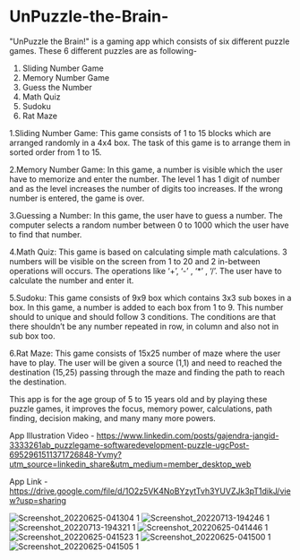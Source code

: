 # UnPuzzle-the-Brain- 
"UnPuzzle the Brain!" is a gaming app which consists of six different puzzle games. These 6 different puzzles are as following-
1. Sliding Number Game
2. Memory Number Game
3. Guess the Number 
4. Math Quiz
5. Sudoku
6. Rat Maze

1.Sliding Number Game: This game consists of 1 to 15 blocks which are arranged randomly in a 4x4 box. The task of this game is to arrange them in sorted order from 1 to 15.

2.Memory Number Game: In this game, a number is visible which the user have to memorize and enter the number. The level 1 has 1 digit of number and as the level increases the number of digits too increases. If the wrong number is entered, the game is over.

3.Guessing a Number: In this game, the user have to guess a number. The computer selects a random number between 0 to 1000 which the user have to find that number.

4.Math Quiz: This game is based on calculating simple math calculations. 3 numbers will be visible on the screen from 1 to 20 and 2 in-between operations will occurs. The operations like ‘+’,  ‘-’ ,  ‘*’ ,  ‘/’. The user have to calculate the number and enter it.

5.Sudoku: This game consists of 9x9 box which contains 3x3 sub boxes in a box. In this game, a number is added to each box from 1 to 9. This number should to unique and should follow 3 conditions. The conditions are that there shouldn’t be any number repeated in row, in column and also not in sub box too.

6.Rat Maze: This game consists of 15x25 number of maze where the user have to play. The user will be given a source (1,1) and need to reached the destination (15,25) passing through the maze and finding the path to reach the destination.

This app is for the age group of 5 to 15 years old and by playing these puzzle games, it improves the focus, memory power, calculations, path finding, decision making, and many many more powers.

App Illustration Video - https://www.linkedin.com/posts/gajendra-jangid-3333261ab_puzzlegame-softwaredevelopment-puzzle-ugcPost-6952961511371726848-Yvmy?utm_source=linkedin_share&utm_medium=member_desktop_web

App Link - https://drive.google.com/file/d/1O2z5VK4NoBYzytTvh3YUVZJk3pT1dikJ/view?usp=sharing

![Screenshot_20220625-041304 1](https://user-images.githubusercontent.com/89866416/178969931-204407f8-6c07-4cdd-805b-5bd2a9b38460.jpg)
![Screenshot_20220713-194246 1](https://user-images.githubusercontent.com/89866416/178970607-71e4d9d1-fa62-42cc-b00c-42bd5899cb1a.jpg)
![Screenshot_20220713-194321 1](https://user-images.githubusercontent.com/89866416/178970750-bb5e58ab-5247-464a-8aae-a19c76fecc67.jpg)
![Screenshot_20220625-041446 1](https://user-images.githubusercontent.com/89866416/178970907-e84566e4-99d1-4286-a9bf-816ea328befa.jpg)
![Screenshot_20220625-041523 1](https://user-images.githubusercontent.com/89866416/178970952-2b2db1c4-8f8f-4508-90c9-78e17031ffa7.jpg)
![Screenshot_20220625-041500 1](https://user-images.githubusercontent.com/89866416/178970992-ddf9e9d5-5e88-4f46-895a-d088a03b182e.jpg)
![Screenshot_20220625-041505 1](https://user-images.githubusercontent.com/89866416/178971037-811eb23a-8932-42bc-9b43-5bbe03db6649.jpg)



